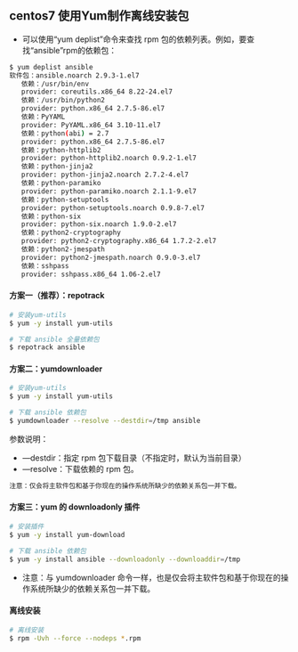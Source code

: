 ## centos7  使用Yum制作离线安装包

+ 可以使用“yum deplist”命令来查找 rpm 包的依赖列表。例如，要查找“ansible”rpm的依赖包：

```sh
$ yum deplist ansible
软件包：ansible.noarch 2.9.3-1.el7
   依赖：/usr/bin/env
   provider: coreutils.x86_64 8.22-24.el7
   依赖：/usr/bin/python2
   provider: python.x86_64 2.7.5-86.el7
   依赖：PyYAML
   provider: PyYAML.x86_64 3.10-11.el7
   依赖：python(abi) = 2.7
   provider: python.x86_64 2.7.5-86.el7
   依赖：python-httplib2
   provider: python-httplib2.noarch 0.9.2-1.el7
   依赖：python-jinja2
   provider: python-jinja2.noarch 2.7.2-4.el7
   依赖：python-paramiko
   provider: python-paramiko.noarch 2.1.1-9.el7
   依赖：python-setuptools
   provider: python-setuptools.noarch 0.9.8-7.el7
   依赖：python-six
   provider: python-six.noarch 1.9.0-2.el7
   依赖：python2-cryptography
   provider: python2-cryptography.x86_64 1.7.2-2.el7
   依赖：python2-jmespath
   provider: python2-jmespath.noarch 0.9.0-3.el7
   依赖：sshpass
   provider: sshpass.x86_64 1.06-2.el7
```

#### **方案一（推荐）：repotrack**

```sh
# 安装yum-utils
$ yum -y install yum-utils

# 下载 ansible 全量依赖包
$ repotrack ansible
```

#### **方案二：yumdownloader**

```sh
# 安装yum-utils
$ yum -y install yum-utils

# 下载 ansible 依赖包
$ yumdownloader --resolve --destdir=/tmp ansible
```

参数说明：

- —destdir：指定 rpm 包下载目录（不指定时，默认为当前目录）
- —resolve：下载依赖的 rpm 包。

```sh
注意：仅会将主软件包和基于你现在的操作系统所缺少的依赖关系包一并下载。
```

#### **方案三：yum 的 downloadonly 插件**

```sh
# 安装插件
$ yum -y install yum-download

# 下载 ansible 依赖包
$ yum -y install ansible --downloadonly --downloaddir=/tmp
```

+ 注意：与 yumdownloader 命令一样，也是仅会将主软件包和基于你现在的操作系统所缺少的依赖关系包一并下载。

#### 离线安装

```sh
# 离线安装
$ rpm -Uvh --force --nodeps *.rpm
```































































































